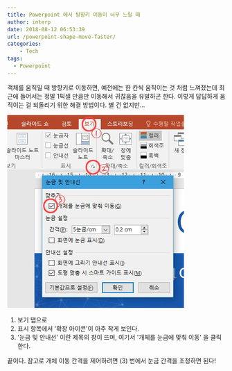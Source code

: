 ```yaml
---
title: Powerpoint 에서 방향키 이동이 너무 느릴 때
author: interp
date: 2018-08-12 06:53:39
url: /powerpoint-shape-move-faster/
categories:
    - Tech
tags:
  - Powerpoint
---
```

객체를 움직일 때 방향키로 이동하면, 예전에는 한 칸씩 움직이는 것 처럼 느껴졌는데 최근에 들어서는 정말 1픽셀 만큼만 이동해서 귀찮음을 유발하곤 한다. 이렇게 답답하게 움직이는 걸 되돌리기 위한 해결 방법이다. 별 건 없지만...

![](/images/2018-02-12-powerpoint-shape-move-faster/screen1.jpg)

  1. 보기 탭으로
  2. 표시 항목에서 '확장 아이콘'이 아주 작게 보인다.
  3. '눈금 및 안내선' 이란 제목의 창이 뜨며, 여기서 '개체를 눈금에 맞춰 이동' 을 클릭한다.

끝이다. 참고로 개체 이동 간격을 제어하려면 (3) 번에서 눈금 간격을 조정하면 된다!
